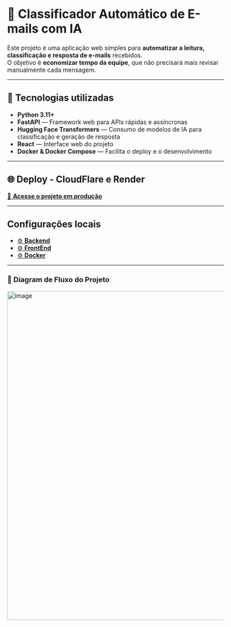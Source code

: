 # 📧 Classificador Automático de E-mails com IA

Este projeto é uma aplicação web simples para **automatizar a leitura, classificação e resposta de e-mails** recebidos.  
O objetivo é **economizar tempo da equipe**, que não precisará mais revisar manualmente cada mensagem.

---

## 🧩 Tecnologias utilizadas

- **Python 3.11+**
- **FastAPI** — Framework web para APIs rápidas e assíncronas
- **Hugging Face Transformers** — Consumo de modelos de IA para classificação e geração de resposta
- **React** — Interface web do projeto
- **Docker & Docker Compose** — Facilita o deploy e o desenvolvimento

---

## 🌐 Deploy - CloudFlare e Render

[🔗 **Acesse o projeto em produção**](https://classificador-de-email.pages.dev/)

---

## Configurações locais 

- [⚙️ **Backend**](https://github.com/rafabpg/classificador_de_email/blob/main/BACKEND_SETUP.md)
- [⚙️ **FrontEnd**](https://github.com/rafabpg/classificador_de_email/blob/main/BACKEND_SETUP.md)
- [⚙️ **Docker**](https://github.com/rafabpg/classificador_de_email/blob/main/BACKEND_SETUP.md)

---

### 📂 Diagram de Fluxo do Projeto
<img width="986" height="763" alt="image" src="https://github.com/user-attachments/assets/ebbe6ace-7927-4632-91f8-78176a3ef35a" />



